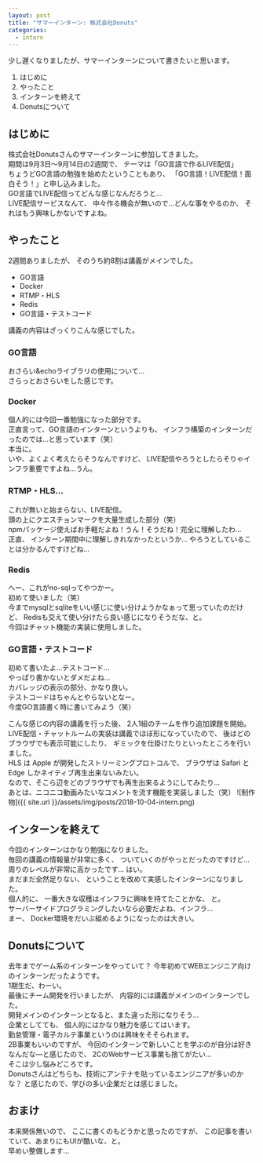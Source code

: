 ```yaml
---
layout: post
title: "サマーインターン: 株式会社Donuts"
categories:
  - intern
---
```


少し遅くなりましたが、サマーインターンについて書きたいと思います。

1. はじめに
2. やったこと
3. インターンを終えて
4. Donutsについて

## はじめに

株式会社Donutsさんのサマーインターンに参加してきました。  
期間は9月3日〜9月14日の2週間で、
テーマは「GO言語で作るLIVE配信」  
ちょうどGO言語の勉強を始めたということもあり、
「GO言語！LIVE配信！面白そう！」と申し込みました。    
GO言語でLIVE配信ってどんな感じなんだろうと…    
LIVE配信サービスなんて、
中々作る機会が無いので…どんな事をやるのか、
それはもう興味しかないですよね。  

## やったこと

2週間ありましたが、
そのうち約8割は講義がメインでした。

- GO言語
- Docker
- RTMP・HLS
- Redis
- GO言語・テストコード

講義の内容はざっくりこんな感じでした。  

### GO言語

おさらい&echoライブラリの使用について…  
さらっとおさらいをした感じです。

### Docker

個人的には今回一番勉強になった部分です。  
正直言って、GO言語のインターンというよりも、
インフラ構築のインターンだったのでは…と思っています（笑）  
本当に。  
いや、よくよく考えたらそうなんですけど、
LIVE配信やろうとしたらそりゃインフラ重要ですよね…うん。

### RTMP・HLS… 

これが無いと始まらない、LIVE配信。  
頭の上にクエスチョンマークを大量生成した部分（笑）  
npmパッケージ使えばお手軽だよね！うん！そうだね！完全に理解したわ…  
正直、
インターン期間中に理解しきれなかったというか…
やろうとしていることは分かるんですけどね…

### Redis

へー、これがno-sqlってやつかー。  
初めて使いました（笑）  
今までmysqlとsqliteをいい感じに使い分けようかなぁって思っていたのだけど、
Redisも交えて使い分けたら良い感じになりそうだな、と。  
今回はチャット機能の実装に使用しました。


### GO言語・テストコード

初めて書いたよ…テストコード…  
やっぱり書かないとダメだよね…  
カバレッジの表示の部分、かなり良い。  
テストコードはちゃんとやらないとなー。  
今度GO言語書く時に書いてみよう（笑）

こんな感じの内容の講義を行った後、
2人1組のチームを作り追加課題を開始。  
LIVE配信・チャットルームの実装は講義でほぼ形になっていたので、
後はどのブラウザでも表示可能にしたり、
ギミックを仕掛けたりといったところを行いました。  
HLS は Apple が開発したストリーミングプロトコルで、
ブラウザは Safari と Edge しかネイティブ再生出来ないみたい。  
なので、そこら辺をどのブラウザでも再生出来るようにしてみたり…  
あとは、ニコニコ動画みたいなコメントを流す機能を実装しました（笑）
![制作物]({{ site.url }}/assets/img/posts/2018-10-04-intern.png)

## インターンを終えて

今回のインターンはかなり勉強になりました。  
毎回の講義の情報量が非常に多く、
ついていくのがやっとだったのですけど…  
周りのレベルが非常に高かったです…
はい。  
まだまだ全然足りない、
ということを改めて実感したインターンになりました。  
個人的に、
一番大きな収穫はインフラに興味を持てたことかな、
と。  
サーバーサイドプログラミングしたいなら必要だよね、インフラ…  
まー、
Docker環境をだいぶ組めるようになったのは大きい。

## Donutsについて

去年までゲーム系のインターンをやっていて？
今年初めてWEBエンジニア向けのインターンだったようです。  
1期生だ、わーい。  
最後にチーム開発を行いましたが、
内容的には講義がメインのインターンでした。  
開発メインのインターンとなると、また違った形になりそう…  
企業としてても、
個人的にはかなり魅力を感じてはいます。  
勤怠管理・電子カルテ事業というのは興味をそそられます。  
2B事業もいいのですが、
今回のインターンで新しいことを学ぶのが自分は好きなんだな―と感じたので、
2CのWebサービス事業も捨てがたい…  
そこは少し悩みどころです。  
Donutsさんはどちらも、技術にアンテナを貼っているエンジニアが多いのかな？
と感じたので、学びの多い企業だとは感じました。

## おまけ

本来関係無いので、
ここに書くのもどうかと思ったのですが、
この記事を書いていて、あまりにもUIが酷いな、と。  
早めい整備します…
